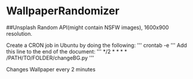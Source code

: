 # WallpaperRandomizer
##Unsplash Random API(might contain NSFW images), 1600x900 resolution.


Create a CRON job in Ubuntu by doing the following:
'''
crontab -e
'''
Add this line to the end of the document:
'''
*/2 * * * * /PATH/TO/FOLDER/changeBG.py
'''

Changes Wallpaper every 2 minutes
